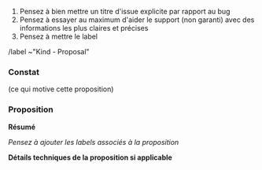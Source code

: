 1. Pensez à bien mettre un titre d'issue explicite par rapport au bug
2. Pensez à essayer au maximum d'aider le support (non garanti) avec des informations les plus claires et précises
3. Pensez à mettre le label

/label ~"Kind - Proposal"

### Constat
(ce qui motive cette proposition)

### Proposition

**Résumé**  

*Pensez à ajouter les labels associés à la proposition*


**Détails techniques de la proposition si applicable**


